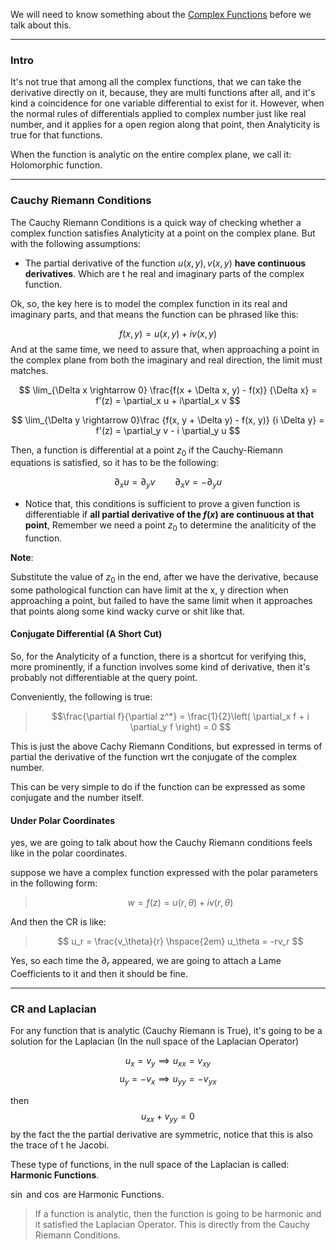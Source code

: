 We will need to know something about the [Complex Functions](Complex%20Functions.md) before we talk about this. 

---
### Intro
It's not true that among all the complex functions, that we can take the derivative directly on it, because, they are multi functions after all, and it's kind a coincidence for one variable differential to exist for it. However, when the normal rules of differentials applied to complex number just like real number, and it applies for a open region along that point, then Analyticity is true for that functions. 

When the function is analytic on the entire complex plane, we call it: Holomorphic function. 

---

###  Cauchy Riemann Conditions

The Cauchy Riemann Conditions is a quick way of checking whether a complex function satisfies Analyticity at a point on the complex plane. But with the following assumptions: 

* The partial derivative of the function $u(x,y), v(x, y)$ **have continuous derivatives**. Which are t he real and imaginary parts of the complex function. 

Ok, so, the key here is to model the complex function in its real and imaginary parts, and that means the function can be phrased like this: 

$$
f(x, y) = u(x, y) + iv(x, y)
$$
And at the same time, we need to assure that, when approaching a point in the complex plane from both the imaginary and real direction, the limit must matches. 

$$
\lim_{\Delta x \rightarrow 0}
\frac{f(x + \Delta x, y) - f(x)}
{\Delta x} = f'(z) = \partial_x u + i\partial_x v
$$

$$
\lim_{\Delta y \rightarrow 0}\frac
{f(x, y + \Delta y) - f(x, y)}
{i \Delta y} = f'(z) = \partial_y v - i \partial_y u
$$

Then, a function is differential at a point $z_0$ if the Cauchy-Riemann equations is satisfied, so it has to be the following: 

$$
\partial_x u= \partial_y v \hspace{2em} \partial_x v = - \partial_y u
$$

* Notice that, this conditions is sufficient to prove a given function is differentiable if  **all partial derivative of the $f(x)$ are continuous at that point**, Remember we need a point $z_0$ to determine the analiticity of the function. 

**Note**: 

Substitute the value of $z_0$ in the end, after we have the derivative, because some pathological function can have limit at the x, y direction when approaching a point, but failed to have the same limit when it approaches that points along some kind wacky curve or shit like that. 

#### Conjugate Differential (A Short Cut)

So, for the Analyticity of a function, there is a shortcut for verifying this, more prominently, if a function involves some kind of derivative, then it's probably not differentiable at the query point.

Conveniently, the following is true: 

> $$\frac{\partial f}{\partial z^*} = 
> \frac{1}{2}\left( 
\partial_x f + i \partial_y f
\right) = 0
> $$

This is just the above Cachy Riemann Conditions, but expressed in terms of partial the derivative of the function wrt the conjugate of the complex number. 

This can be very simple to do if the function can be expressed as some conjugate and the number itself. 

#### Under Polar Coordinates

yes, we are going to talk about how the Cauchy Riemann conditions feels like in the polar coordinates. 

suppose we have a complex function expressed with the polar parameters in the following form: 

> $$w = f(z) = u(r, \theta) + i v(r, \theta)
> $$

And then the CR is like: 

> $$
> u_r = \frac{v_\theta}{r} \hspace{2em} u_\theta = -rv_r
> $$

Yes, so each time the $\partial_r$ appeared, we are going to attach a Lame Coefficients to it and then it should be fine. 

---
### CR and Laplacian

For any function that is analytic (Cauchy Riemann is True), it's going to be a solution for the Laplacian (In the null space of the Laplacian Operator)

$$
u_x = v_y \implies u_{xx} = v_{xy}
$$
$$
u_y = - v_x \implies u_{yy} = -v_{yx}
$$

then $$u_{xx} + v_{yy} = 0$$ by the fact the the partial derivative are symmetric, notice that this is also the trace of t he Jacobi. 

These type of functions, in the null space of the Laplacian is called: **Harmonic Functions**.

$\sin$ and $\cos$ are Harmonic Functions. 

> If a function is analytic, then the function is going to be harmonic and it satisfied the Laplacian Operator. This is directly from the Cauchy Riemann Conditions. 


